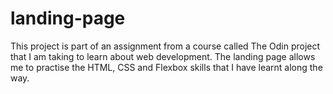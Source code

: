 # landing-page

This project is part of an assignment from a course called The Odin project that I am taking to learn about web development. The landing page allows me to practise the HTML, CSS and Flexbox skills that I have learnt along the way.
